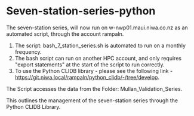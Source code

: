 # Seven-station-series-python

The seven-station series, will now run on w-nwp01.maui.niwa.co.nz as an automated script, through the account rampaln.

1. The script: bash_7_station_series.sh is automated to run on a monthly frequency. 
2. The bash script can run on another HPC account, and only requires "export statements" at the start of the script to run correctly. 
3. To use the Python CLIDB library - please see the following link - https://git.niwa.local/rampaln/python_clidb/-/tree/develop.


The Script accesses the data from the Folder: Mullan_Validation_Series.

This outlines the management of the seven-station series through the Python CLIDB Library. 


